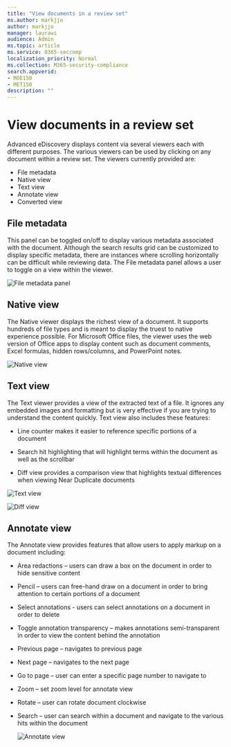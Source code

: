 ```yaml
---
title: "View documents in a review set"
ms.author: markjjo
author: markjjo
manager: laurawi
audience: Admin
ms.topic: article
ms.service: O365-seccomp
localization_priority: Normal
ms.collection: M365-security-compliance 
search.appverid: 
- MOE150
- MET150
description: ""
---
```


# View documents in a review set

Advanced eDiscovery displays content via several viewers each with different purposes. The various viewers can be used by clicking on any document within a review set. The viewers currently provided are:

- File metadata
- Native view
- Text view
- Annotate view
- Converted view

## File metadata

This panel can be toggled on/off to display various metadata associated with the document. Although the search results grid can be customized to display specific metadata, there are instances where scrolling horizontally can be difficult while reviewing data. The File metadata panel allows a user to toggle on a view within the viewer.

![File metadata panel
](../media/Reviewimage2.png)

## Native view

The Native viewer displays the richest view of a document. It supports hundreds of file types and is meant to display the truest to native experience possible. For Microsoft Office files, the viewer uses the web version of Office apps to display content such as document comments, Excel formulas, hidden rows/columns, and PowerPoint notes.

![Native view
](../media/Reviewimage3.png)

## Text view

The Text viewer provides a view of the extracted text of a file. It ignores any embedded images and formatting but is very effective if you are trying to understand the content quickly. Text view also includes these features:

  - Line counter makes it easier to reference specific portions of a document

  - Search hit highlighting that will highlight terms within the document as well as the scrollbar

  - Diff view provides a comparison view that highlights textual differences when viewing Near Duplicate documents

![Text view
](../media/Reviewimage4.png)

![Diff view
](../media/Reviewimage5.png)

## Annotate view

The Annotate view provides features that allow users to apply markup on a document including:

  - Area redactions – users can draw a box on the document in order to hide sensitive content

  - Pencil – users can free-hand draw on a document in order to bring attention to certain portions of a document

  - Select annotations - users can select annotations on a document in order to delete

  - Toggle annotation transparency – makes annotations semi-transparent in order to view the content behind the annotation

  - Previous page – navigates to previous page

  - Next page – navigates to the next page

  - Go to page – user can enter a specific page number to navigate to

  - Zoom – set zoom level for annotate view

  - Rotate – user can rotate document clockwise

  - Search – user can search within a document and navigate to the various hits within the document
    
    ![Annotate view
    ](../media/Reviewimage1.png)